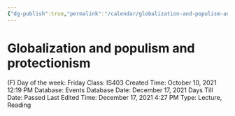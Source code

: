 ```yaml
---
{"dg-publish":true,"permalink":"/calendar/globalization-and-populism-and-protectionism/"}
---
```


# Globalization and populism and protectionism

(F) Day of the week: Friday
Class: IS403
Created Time: October 10, 2021 12:19 PM
Database: Events Database
Date: December 17, 2021
Days Till Date: Passed
Last Edited Time: December 17, 2021 4:27 PM
Type: Lecture, Reading